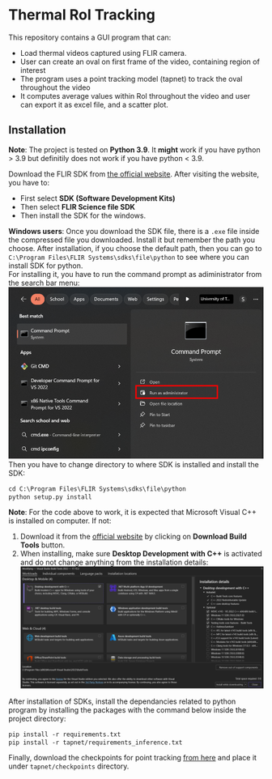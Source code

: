 # Thermal RoI Tracking
This repository contains a GUI program that can:
- Load thermal videos captured using FLIR camera.
- User can create an oval on first frame of the video, containing region of interest
- The program uses a point tracking model (tapnet) to track the oval throughout the video
- It computes average values within RoI throughout the video and user can export it as excel file, and a scatter plot.
## Installation
**Note**: The project is tested on **Python 3.9**. It **might** work if you have python > 3.9 but definitily does not work if you have python < 3.9.


Download the FLIR SDK from [the official website](https://flir.custhelp.com/app/account/fl_download_software). After visiting the website, you have to:
- First select **SDK (Software Development Kits)**
- Then select **FLIR Science file SDK**
- Then install the SDK for the windows.

**Windows users**: Once you download the SDK file, there is a `.exe` file inside the compressed file you downloaded. Install it but remember the path you choose. After installation, if you choose the default path, then you can go to `C:\Program Files\FLIR Systems\sdks\file\python` to see where you can install SDK for python.  
For installing it, you have to run the command prompt as adiministrator from the search bar menu:
![alt text](instruction_images/1.png)
Then you have to change directory to where SDK is installed and install the SDK:
```
cd C:\Program Files\FLIR Systems\sdks\file\python
python setup.py install
```
**Note**: For the code above to work, it is expected that Microsoft Visual C++ is installed on computer. If not:
1. Download it from the [official website](https://visualstudio.microsoft.com/visual-cpp-build-tools/) by clicking on **Download Build Tools** button.
2. When installing, make sure **Desktop Development with C++** is activated and do not change anything from the installation details:
![alt text](instruction_images/2.png)


After installation of SDKs, install the dependancies related to python program by installing the packages with the command below inside the project directory:
```
pip install -r requirements.txt
pip install -r tapnet/requirements_inference.txt
```

Finally, download the checkpoints for point tracking [from here](https://storage.googleapis.com/dm-tapnet/bootstap/bootstapir_checkpoint_v2.npy) and place it under `tapnet/checkpoints` directory.